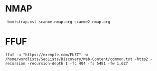 # NMAP

```nmap -vvv -O -Pn -sV -sS -T4 -A -sC -oA scanme --stylesheet https://raw.githubusercontent.com/honze-net/nmap-bootstrap-xsl/master/nmap
-bootstrap.xsl scanme.nmap.org scanme2.nmap.org
```

# FFUF

```
ffuf -u "https://exemple.com/FUZZ" -w /home/wordlists/SecLists/Discovery/Web-Content/common.txt -http2 -recursion -recursion-depth 1 -fc 404 -fs 5481 -fw 1,627
```